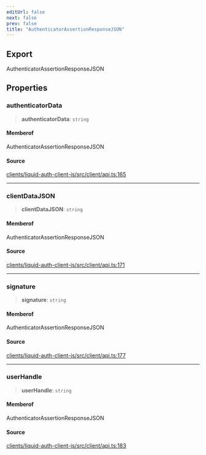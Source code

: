 ```yaml
---
editUrl: false
next: false
prev: false
title: "AuthenticatorAssertionResponseJSON"
---
```


## Export

AuthenticatorAssertionResponseJSON

## Properties

### authenticatorData

> **authenticatorData**: `string`

#### Memberof

AuthenticatorAssertionResponseJSON

#### Source

[clients/liquid-auth-client-js/src/client/api.ts:165](https://github.com/algorandfoundation/liquid-auth/blob/8878aa0007608386baa019f80c46f90dd8baec70/clients/liquid-auth-client-js/src/client/api.ts#L165)

***

### clientDataJSON

> **clientDataJSON**: `string`

#### Memberof

AuthenticatorAssertionResponseJSON

#### Source

[clients/liquid-auth-client-js/src/client/api.ts:171](https://github.com/algorandfoundation/liquid-auth/blob/8878aa0007608386baa019f80c46f90dd8baec70/clients/liquid-auth-client-js/src/client/api.ts#L171)

***

### signature

> **signature**: `string`

#### Memberof

AuthenticatorAssertionResponseJSON

#### Source

[clients/liquid-auth-client-js/src/client/api.ts:177](https://github.com/algorandfoundation/liquid-auth/blob/8878aa0007608386baa019f80c46f90dd8baec70/clients/liquid-auth-client-js/src/client/api.ts#L177)

***

### userHandle

> **userHandle**: `string`

#### Memberof

AuthenticatorAssertionResponseJSON

#### Source

[clients/liquid-auth-client-js/src/client/api.ts:183](https://github.com/algorandfoundation/liquid-auth/blob/8878aa0007608386baa019f80c46f90dd8baec70/clients/liquid-auth-client-js/src/client/api.ts#L183)
